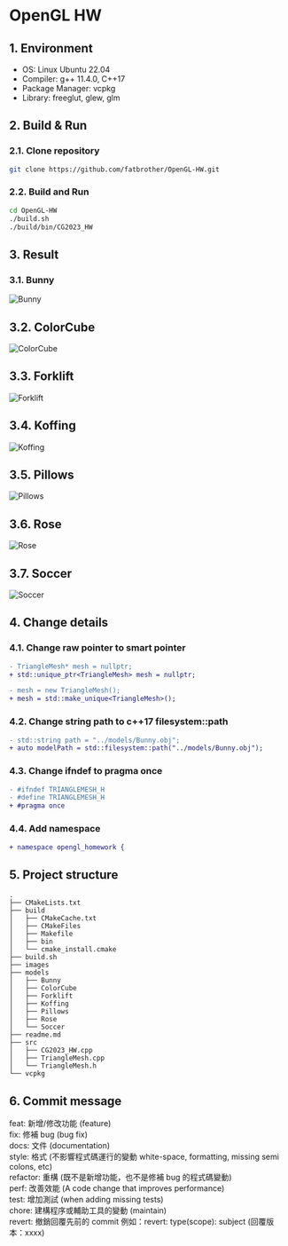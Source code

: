 # OpenGL HW

## 1. Environment

* OS: Linux Ubuntu 22.04
* Compiler: g++ 11.4.0, C++17
* Package Manager: vcpkg
* Library: freeglut, glew, glm

## 2. Build & Run

### 2.1. Clone repository

```bash
git clone https://github.com/fatbrother/OpenGL-HW.git
```

### 2.2. Build and Run

```bash
cd OpenGL-HW
./build.sh
./build/bin/CG2023_HW
```

## 3. Result

### 3.1. Bunny

![Bunny](./images/bunny.png)

## 3.2. ColorCube
![ColorCube](./images/color_cube.png)

## 3.3. Forklift
![Forklift](./images/forklift.png)

## 3.4. Koffing
![Koffing](./images/koffing.png)

## 3.5. Pillows
![Pillows](./images/pillows.png)

## 3.6. Rose
![Rose](./images/rose.png)

## 3.7. Soccer
![Soccer](./images/soccer.png)

## 4. Change details

### 4.1. Change raw pointer to smart pointer

```diff
- TriangleMesh* mesh = nullptr;
+ std::unique_ptr<TriangleMesh> mesh = nullptr;
```

```diff
- mesh = new TriangleMesh();
+ mesh = std::make_unique<TriangleMesh>();
```

### 4.2. Change string path to c++17 filesystem::path

```diff
- std::string path = "../models/Bunny.obj";
+ auto modelPath = std::filesystem::path("../models/Bunny.obj");
```

### 4.3. Change ifndef to pragma once

```diff
- #ifndef TRIANGLEMESH_H
- #define TRIANGLEMESH_H
+ #pragma once
```

### 4.4. Add namespace

```diff
+ namespace opengl_homework {
```

## 5. Project structure

```
.
├── CMakeLists.txt
├── build
│   ├── CMakeCache.txt
│   ├── CMakeFiles
│   ├── Makefile
│   ├── bin
│   └── cmake_install.cmake
├── build.sh
├── images
├── models
│   ├── Bunny
│   ├── ColorCube
│   ├── Forklift
│   ├── Koffing
│   ├── Pillows
│   ├── Rose
│   └── Soccer
├── readme.md
├── src
│   ├── CG2023_HW.cpp
│   ├── TriangleMesh.cpp
│   └── TriangleMesh.h
└── vcpkg
```
## 6. Commit message

feat: 新增/修改功能 (feature)  
fix: 修補 bug (bug fix)  
docs: 文件 (documentation)  
style: 格式 (不影響程式碼運行的變動 white-space, formatting, missing semi colons, etc)  
refactor: 重構 (既不是新增功能，也不是修補 bug 的程式碼變動)  
perf: 改善效能 (A code change that improves performance)  
test: 增加測試 (when adding missing tests)  
chore: 建構程序或輔助工具的變動 (maintain)  
revert: 撤銷回覆先前的 commit 例如：revert: type(scope): subject (回覆版本：xxxx)  

